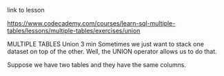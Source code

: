 link to lesson

https://www.codecademy.com/courses/learn-sql-multiple-tables/lessons/multiple-tables/exercises/union


MULTIPLE TABLES
Union
3 min
Sometimes we just want to stack one dataset on top of the other. Well, the UNION operator allows us to do that.

Suppose we have two tables and they have the same columns.
